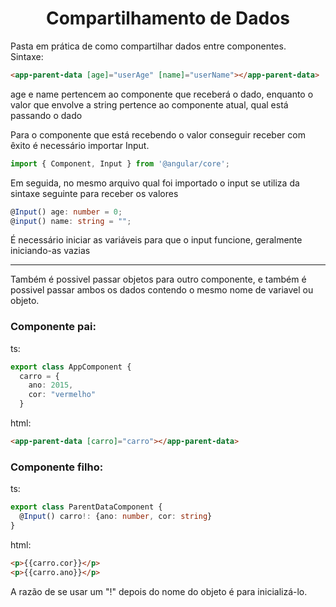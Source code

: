 <h1 align="center">Compartilhamento de Dados</h1>

Pasta em prática de como compartilhar dados entre componentes. </br>
Sintaxe:

```html
<app-parent-data [age]="userAge" [name]="userName"></app-parent-data>
```

<p>age e name pertencem ao componente que receberá o dado, enquanto o valor que envolve a string pertence ao componente atual, qual está passando o dado</p>
<p>Para o componente que está recebendo o valor conseguir receber com êxito é necessário importar Input.</p>

```ts
import { Component, Input } from '@angular/core';
```

<p>Em seguida, no mesmo arquivo qual foi importado o input se utiliza da sintaxe seguinte para receber os valores</p>

```ts
@Input() age: number = 0;
@input() name: string = "";
```
<p>É necessário iniciar as variáveis para que o input funcione, geralmente iniciando-as vazias</p>

---

<p>Também é possivel passar objetos para outro componente, e também é possivel passar ambos os dados contendo o mesmo nome de variavel ou objeto.</p>
<h3>Componente pai:</h3>
<p>ts:</p>

```ts
export class AppComponent {
  carro = {
    ano: 2015,
    cor: "vermelho"
  }
```
<p>html:</p>

```html
<app-parent-data [carro]="carro"></app-parent-data>
```
<h3>Componente filho:</h3>
<p>ts:</p>

```ts
export class ParentDataComponent {
  @Input() carro!: {ano: number, cor: string}
}
```
<p>html:</p>

```html
<p>{{carro.cor}}</p>
<p>{{carro.ano}}</p>
```

<p>A razão de se usar um "!" depois do nome do objeto é para inicializá-lo.</p>
